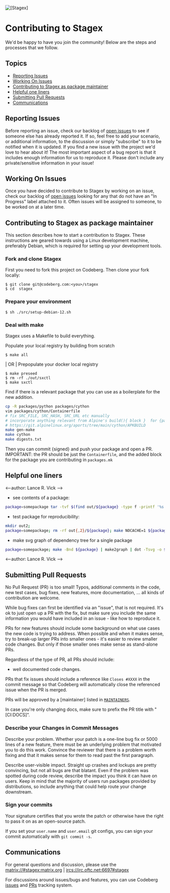 ![[Stage<sup>x</sup>]](https://codeberg.org/repo-avatars/02eca12ad01b1b867ca7708117645b4d9791a7f7a30abd6d8e1dc20900f7b0d7)
# Contributing to Stagex 

We'd be happy to have you join the community! 
Below are the steps and processes that we follow.

## Topics

* [Reporting Issues](#reporting-issues)
* [Working On Issues](#working-on-issues)
* [Contributing to Stagex as package maintainer](#contributing-to-stagex-as-package-maintainer)
* [Helpful one liners](#helpful-one-liners)
* [Submitting Pull Requests](#submitting-pull-requests)
* [Communications](#communications)

## Reporting Issues

Before reporting an issue, check our backlog of
[open issues](https://codeberg.org/stagex/stagex/issues)
to see if someone else has already reported it. If so, feel free to add
your scenario, or additional information, to the discussion or simply
"subscribe" to it to be notified when it is updated.
If you find a new issue with the project we'd love to hear about it! 
The most important aspect of a bug report is that it includes enough information for
us to reproduce it. 
Please don't include any private/sensitive information in your issue!

## Working On Issues

Once you have decided to contribute to Stagex by working on an issue, check our
backlog of [open issues](https://codeberg.org/stagex/stagex/issues) looking
for any that do not have an "In Progress" label attached to it.  Often issues
will be assigned to someone, to be worked on at a later time.

## Contributing to Stagex as package maintainer 

This section describes how to start a contribution to Stagex. 
These instructions are geared towards using a Linux development machine,
preferably Debian, which is required for setting up your development tools.

### Fork and clone Stagex 

First you need to fork this project on Codeberg.
Then clone your fork locally:
```shell
$ git clone git@codeberg.com:<you>/stagex 
$ cd  stagex
```

### Prepare your environment
```
$ sh ./src/setup-debian-12.sh
```

### Deal with make

Stagex uses a Makefile to build everything.

Populate your local registry by building from scratch
```shell
$ make all
```
|
OR
|
Prepopulate your docker local registry
```shell
$ make preseed 
$ rm -rf ./out/sxctl
$ make sxctl
```

Find if there is a relevant package that you can use as a boilerplate for the 
new addition.
```sh
cp -R packages/python packages/cython
vim packages/cython/Containerfile
# fix SRC_FILE, SRC_HASH, SRC_URL etc manually
# incorporate anything relevant from Alpine's build(){ block }  for {package} 
# https://git.alpinelinux.org/aports/tree/main/cython/APKBUILD
make gen-make
make cython
make digests.txt 
```

Then you can commit {signed} and push your package and open a PR.
IMPORTANT: the PR should be just the `Containerfile`, and the added block for
the package you are contributing in `packages.mk`

## Helpful one liners
<--author: Lance R. Vick -->

- see contents of a package:
```sh
package=somepackage tar -tvf $(find out/${package} -type f -printf '%s %p\n' | sort -nr | head -n1 | awk '{ print $2 }') | less
```

- test package for reproducibility:
```sh
mkdir out2;
package=somepackage; rm -rf out{,2}/${package}; make NOCACHE=1 ${package}; mv out/${package} out2/${package}; make NOCACHE=1 ${package}; diffoscope $(find out*/${package} -type f -printf '%s %p\n' | sort -nr | head -n2 | awk '{ print $2 }' | tr '\n' ' ')
```

- make svg graph of dependency tree for a single package
```sh
package=somepackage; make -Bnd ${package} | make2graph | dot -Tsvg -o ${package}-graph.svg
```
<--author: Lance R. Vick -->

## Submitting Pull Requests

No Pull Request (PR) is too small! Typos, additional comments in the code,
new test cases, bug fixes, new features, more documentation, ... all kinds
of contribution are welcome.

While bug fixes can first be identified via an "issue", that is not required.
It's ok to just open up a PR with the fix, but make sure you include the same
information you would have included in an issue - like how to reproduce it.

PRs for new features should include some background on what use cases the
new code is trying to address. When possible and when it makes sense, try to break-up
larger PRs into smaller ones - it's easier to review smaller
code changes. But only if those smaller ones make sense as stand-alone PRs.

Regardless of the type of PR, all PRs should include:
* well documented code changes.

PRs that fix issues should include a reference like `Closes #XXXX` in the
commit message so that Codeberg will automatically close the referenced issue
when the PR is merged.

PRs will be approved by a [maintainer] listed in [`MAINTAINERS`](MAINTAINERS).

In case you're only changing docs, make sure to prefix the PR title with
"[CI:DOCS]". 

### Describe your Changes in Commit Messages

Describe your problem. Whether your patch is a one-line bug fix or 5000 lines
of a new feature, there must be an underlying problem that motivated you to do
this work. Convince the reviewer that there is a problem worth fixing and that
it makes sense for them to read past the first paragraph.

Describe user-visible impact. Straight up crashes and lockups are pretty
convincing, but not all bugs are that blatant. Even if the problem was spotted
during code review, describe the impact you think it can have on users. Keep in
mind that the majority of users run packages provided by distributions, so
include anything that could help route your change downstream.

### Sign your commits

Your signature certifies that you wrote the patch or otherwise have the right to pass
it on as an open-source patch.

If you set your `user.name` and `user.email` git configs, you can sign your
commit automatically with `git commit -s`.


## Communications

For general questions and discussion, please use the
[matrix://#stagex:matrix.org](https://matrix.to/#/#stagex:matrix.org) | [ircs://irc.oftc.net:6697#stagex](https://webchat.oftc.net/?channels=stagex&uio=MT11bmRlZmluZWQmMTE9MTk14d)

For discussions around issues/bugs and features, you can use Codeberg 
[issues](https://codeberg.org/stagex/stagex/issues)
and
[PRs](https://codeberg.org/stagex/stagex/pulls)
tracking system.


